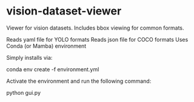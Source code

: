 # vision-dataset-viewer
Viewer for vision datasets. Includes bbox viewing for common formats.


Reads yaml file for YOLO formats
Reads json file for COCO formats
Uses Conda (or Mamba) environment

Simply installs via:

conda env create -f environment.yml

Activate the environment and run the following command:

python gui.py
